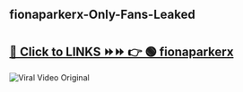 
 ## fionaparkerx-Only-Fans-Leaked

# <h2><a href="https://clipsfans.com/fionaparkerx&ref=git">🔗 Click to LINKS ⏩⏩ 👉 🟢 fionaparkerx </a></h2>

<a href="https://clipsfans.com/fionaparkerx&ref=git" rel="nofollow" data-target="animated-image.originalLink"><img src="https://i.ibb.co.com/xMMVF88/686577567.gif" alt="Viral Video Original" style="max-width: 100%; display: inline-block;" data-target="animated-image.originalImage"></a>
